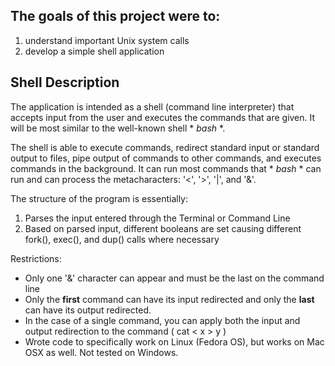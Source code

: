 ## The goals of this project were to:
1. understand important Unix system calls
2. develop a simple shell application

## Shell Description
The application is intended as a shell (command line interpreter) that accepts input from the user and executes the commands that are given. It will be most similar to the well-known shell * *bash* *.

The shell is able to execute commands, redirect standard input or standard output to files, pipe output of commands to other commands, and executes commands in the background. It can run most commands that * *bash* * can run and can process the metacharacters: '<', '>', '|', and '&'.

The structure of the program is essentially:
1. Parses the input entered through the Terminal or Command Line
2. Based on parsed input, different booleans are set causing different fork(), exec(), and dup() calls where necessary

Restrictions: 
- Only one '&' character can appear and must be the last on the command line
- Only the **first** command can have its input redirected and only the **last** can have its output redirected.
- In the case of a single command, you can apply both the input and output redirection to the command ( cat < x > y )
- Wrote code to specifically work on Linux (Fedora OS), but works on Mac OSX as well. Not tested on Windows.


